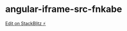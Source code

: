 # angular-iframe-src-fnkabe

[Edit on StackBlitz ⚡️](https://stackblitz.com/edit/angular-iframe-src-fnkabe)